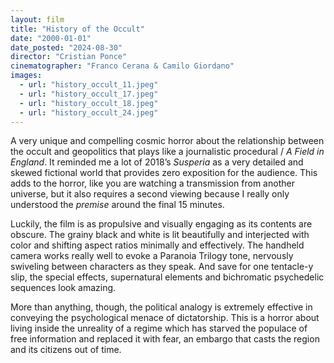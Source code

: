 ```yaml
---
layout: film
title: "History of the Occult"
date: "2000-01-01"
date_posted: "2024-08-30"
director: "Cristian Ponce"
cinematographer: "Franco Cerana & Camilo Giordano"
images:
  - url: "history_occult_11.jpeg"
  - url: "history_occult_17.jpeg"
  - url: "history_occult_18.jpeg"
  - url: "history_occult_24.jpeg"
---
```


A very unique and compelling cosmic horror about the relationship between the occult and geopolitics that plays like a journalistic procedural / *A Field in England*. It reminded me a lot of 2018’s *Susperia* as a very detailed and skewed fictional world that provides zero exposition for the audience. This adds to the horror, like you are watching a transmission from another universe, but it also requires a second viewing because I really only understood the <i>premise</i> around the final 15 minutes. 

Luckily, the film is as propulsive and visually engaging as its contents are obscure. The grainy black and white is lit beautifully and interjected with color and shifting aspect ratios minimally and effectively. The handheld camera works really well to evoke a Paranoia Trilogy tone, nervously swiveling between characters as they speak. And save for one tentacle-y slip, the special effects, supernatural elements and bichromatic psychedelic sequences look amazing. 

More than anything, though, the political analogy is extremely effective in conveying the psychological menace of dictatorship. This is a horror about living inside the unreality of a regime which has starved the populace of free information and replaced it with fear, an embargo that casts the region and its citizens out of time.
